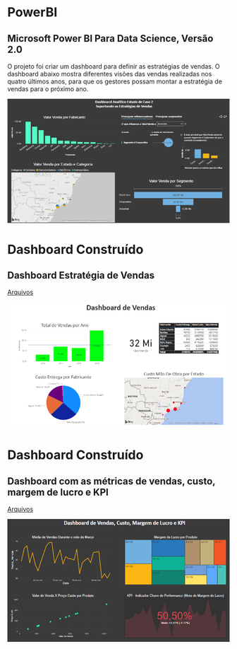 # PowerBI
## Microsoft Power BI Para Data Science, Versão 2.0
O projeto foi criar um dashboard para definir as estratégias de vendas. 
O dashboard abaixo mostra diferentes visões das vendas realizadas nos quatro últimos anos, para que os gestores possam montar a estratégia de vendas para o próximo ano.

![Dashboard Estratégia de Vendas](https://github.com/jessicamendonca/PowerBI/blob/master/EstudoCaso2.PNG)


# Dashboard Construído
## Dashboard Estratégia de Vendas
[Arquivos](https://github.com/jessicamendonca/PowerBI/tree/master/EstudoCaso1)

![Dashboard Estratégia de Vendas](https://github.com/jessicamendonca/PowerBI/blob/master/EstudoCaso1.PNG)

# Dashboard Construído
## Dashboard com as métricas de vendas, custo, margem de lucro e KPI
[Arquivos](https://github.com/jessicamendonca/PowerBI/tree/master/EstudoCaso3)

![Dashboard com as métricas de vendas, custo, margem de lucro e KPI](https://github.com/jessicamendonca/PowerBI/blob/master/EstudoCaso3.PNG)
